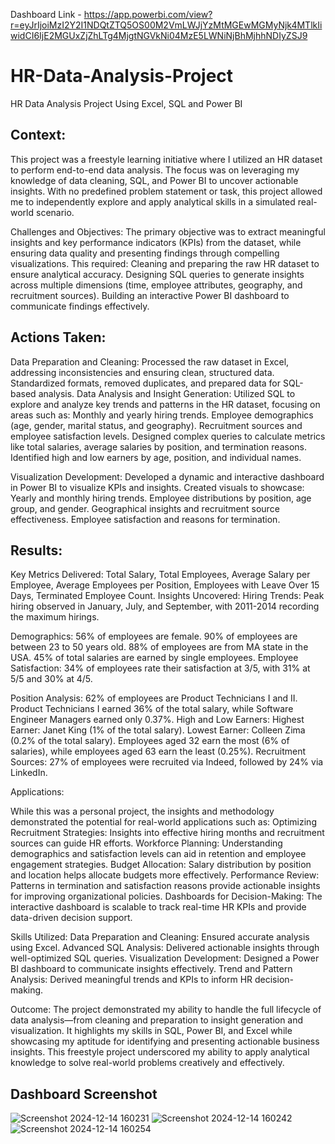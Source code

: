 Dashboard Link - https://app.powerbi.com/view?r=eyJrIjoiMzI2Y2I1NDQtZTQ5OS00M2VmLWJjYzMtMGEwMGMyNjk4MTlkIiwidCI6IjE2MGUxZjZhLTg4MjgtNGVkNi04MzE5LWNiNjBhMjhhNDIyZSJ9

# HR-Data-Analysis-Project
HR Data Analysis Project Using Excel, SQL and Power BI

## Context:
This project was a freestyle learning initiative where I utilized an HR dataset to perform end-to-end data analysis. The focus was on leveraging my knowledge of data cleaning, SQL, and Power BI to uncover actionable insights. With no predefined problem statement or task, this project allowed me to independently explore and apply analytical skills in a simulated real-world scenario.

Challenges and Objectives:
The primary objective was to extract meaningful insights and key performance indicators (KPIs) from the dataset, while ensuring data quality and presenting findings through compelling visualizations. This required:
Cleaning and preparing the raw HR dataset to ensure analytical accuracy.
Designing SQL queries to generate insights across multiple dimensions (time, employee attributes, geography, and recruitment sources).
Building an interactive Power BI dashboard to communicate findings effectively.

## Actions Taken:

Data Preparation and Cleaning:
Processed the raw dataset in Excel, addressing inconsistencies and ensuring clean, structured data.
Standardized formats, removed duplicates, and prepared data for SQL-based analysis.
Data Analysis and Insight Generation:
Utilized SQL to explore and analyze key trends and patterns in the HR dataset, focusing on areas such as:
Monthly and yearly hiring trends.
Employee demographics (age, gender, marital status, and geography).
Recruitment sources and employee satisfaction levels.
Designed complex queries to calculate metrics like total salaries, average salaries by position, and termination reasons.
Identified high and low earners by age, position, and individual names.

Visualization Development:
Developed a dynamic and interactive dashboard in Power BI to visualize KPIs and insights.
Created visuals to showcase:
Yearly and monthly hiring trends.
Employee distributions by position, age group, and gender.
Geographical insights and recruitment source effectiveness.
Employee satisfaction and reasons for termination.

## Results:
Key Metrics Delivered:
Total Salary, Total Employees, Average Salary per Employee, Average Employees per Position, Employees with Leave Over 15 Days, Terminated Employee Count.
Insights Uncovered:
Hiring Trends: Peak hiring observed in January, July, and September, with 2011-2014 recording the maximum hirings.

Demographics:
56% of employees are female.
90% of employees are between 23 to 50 years old.
88% of employees are from MA state in the USA.
45% of total salaries are earned by single employees.
Employee Satisfaction:
34% of employees rate their satisfaction at 3/5, with 31% at 5/5 and 30% at 4/5.

Position Analysis:
62% of employees are Product Technicians I and II.
Product Technicians I earned 36% of the total salary, while Software Engineer Managers earned only 0.37%.
High and Low Earners:
Highest Earner: Janet King (1% of the total salary).
Lowest Earner: Colleen Zima (0.2% of the total salary).
Employees aged 32 earn the most (6% of salaries), while employees aged 63 earn the least (0.25%).
Recruitment Sources: 27% of employees were recruited via Indeed, followed by 24% via LinkedIn.

Applications:

While this was a personal project, the insights and methodology demonstrated the potential for real-world applications such as:
Optimizing Recruitment Strategies: Insights into effective hiring months and recruitment sources can guide HR efforts.
Workforce Planning: Understanding demographics and satisfaction levels can aid in retention and employee engagement strategies.
Budget Allocation: Salary distribution by position and location helps allocate budgets more effectively.
Performance Review: Patterns in termination and satisfaction reasons provide actionable insights for improving organizational policies.
Dashboards for Decision-Making: The interactive dashboard is scalable to track real-time HR KPIs and provide data-driven decision support.

Skills Utilized:
Data Preparation and Cleaning: Ensured accurate analysis using Excel.
Advanced SQL Analysis: Delivered actionable insights through well-optimized SQL queries.
Visualization Development: Designed a Power BI dashboard to communicate insights effectively.
Trend and Pattern Analysis: Derived meaningful trends and KPIs to inform HR decision-making.

Outcome:
The project demonstrated my ability to handle the full lifecycle of data analysis—from cleaning and preparation to insight generation and visualization. It highlights my skills in SQL, Power BI, and Excel while showcasing my aptitude for identifying and presenting actionable business insights. This freestyle project underscored my ability to apply analytical knowledge to solve real-world problems creatively and effectively.

## Dashboard Screenshot 
![Screenshot 2024-12-14 160231](https://github.com/user-attachments/assets/be55abe6-ca96-48e5-89c9-bd37d79bad09)
![Screenshot 2024-12-14 160242](https://github.com/user-attachments/assets/f152451c-5a8a-4f21-9f5a-bb0a7fbc75d5)
![Screenshot 2024-12-14 160254](https://github.com/user-attachments/assets/39345855-1e35-4622-83df-2233eae80376)


